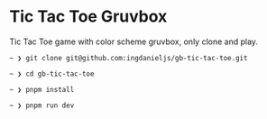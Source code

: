 # Tic Tac Toe Gruvbox

Tic Tac Toe game with color scheme gruvbox, only clone and play.

```console
~ ❯ git clone git@github.com:ingdanieljs/gb-tic-tac-toe.git

~ ❯ cd gb-tic-tac-toe

~ ❯ pnpm install

~ ❯ pnpm run dev
```

